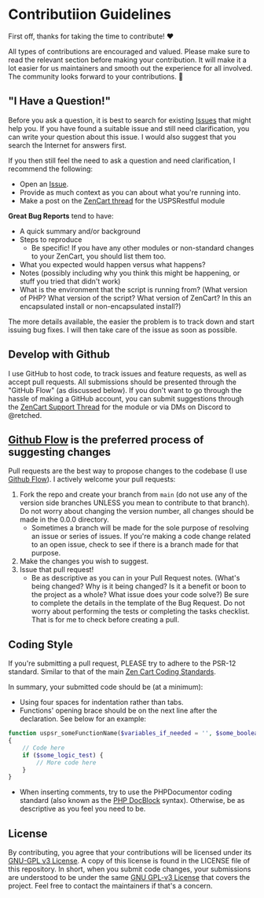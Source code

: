 # Contributiion Guidelines

First off, thanks for taking the time to contribute! ❤️

All types of contributions are encouraged and valued. Please make sure to read the relevant section before making your contribution. It will make it a lot easier for us maintainers and smooth out the experience for all involved. The community looks forward to your contributions. 🎉

## "I Have a Question!"

Before you ask a question, it is best to search for existing [Issues](https://github.com/retched/ZC-USPSRestful/issues) that might help you. If you have found a suitable issue and still need clarification, you can write your question about this issue. I would also suggest that you search the Internet for answers first.

If you then still feel the need to ask a question and need clarification, I recommend the following:

- Open an [Issue](https://github.com/retched/ZC-USPSRestful/issues/new).
- Provide as much context as you can about what you're running into.
- Make a post on the [ZenCart thread](https://www.zen-cart.com/showthread.php/230512-USPS-Shipping-(RESTful)-(USPSr)) for the USPSRestful module

**Great Bug Reports** tend to have:

- A quick summary and/or background
- Steps to reproduce
  - Be specific! If you have any other modules or non-standard changes to your ZenCart, you should list them too.
- What you expected would happen versus what happens?
- Notes (possibly including why you think this might be happening, or stuff you tried that didn't work)
- What is the environment that the script is running from? (What version of PHP? What version of the script? What version of ZenCart? In this an encapsulated install or non-encapsulated install?)

The more details available, the easier the problem is to track down and start issuing bug fixes. I will then take care of the issue as soon as possible.

## Develop with Github

I use GitHub to host code, to track issues and feature requests, as well as accept pull requests. All submissions should be presented through the "GitHub Flow" (as discussed below). If you don't want to go through the hassle of making a GitHub account, you can submit suggestions through the [ZenCart Support Thread](https://www.zen-cart.com/showthread.php?230512-USPS-Shipping-(RESTful)-(USPSr)) for the module or via DMs on Discord to @retched.

## [Github Flow](https://docs.github.com/en/get-started/using-github/github-flow) is the preferred process of suggesting changes

Pull requests are the best way to propose changes to the codebase (I use [Github Flow](https://docs.github.com/en/get-started/using-github/github-flow)). I actively welcome your pull requests:

1. Fork the repo and create your branch from `main` (do not use any of the version side branches UNLESS you mean to contribute to that branch). Do not worry about changing the version number, all changes should be made in the 0.0.0 directory.
   - Sometimes a branch will be made for the sole purpose of resolving an issue or series of issues. If you're making a code change related to an open issue, check to see if there is a branch made for that purpose.
2. Make the changes you wish to suggest.
3. Issue that pull request!
   - Be as descriptive as you can in your Pull Request notes. (What's being changed? Why is it being changed? Is it a benefit or boon to the project as a whole? What issue does your code solve?) Be sure to complete the details in the template of the Bug Request. Do not worry about performing the tests or completing the tasks checklist. That is for me to check before creating a pull.

## Coding Style

If you're submitting a pull request, PLEASE try to adhere to the PSR-12 standard. Similar to that of the main [Zen Cart Coding Standards](https://docs.zen-cart.com/dev/contributing/coding_standards/).

In summary, your submitted code should be (at a minimum):

- Using four spaces for indentation rather than tabs.
- Functions' opening brace should be on the next line after the declaration. See below for an example:

``` php
function uspsr_someFunctionName($variables_if_needed = '', $some_boolean = TRUE)
{
    // Code here
    if ($some_logic_test) {
        // More code here
    }
}
```

- When inserting comments, try to use the PHPDocumentor coding standard (also known as the [PHP DocBlock](https://docs.phpdoc.org/guide/getting-started/what-is-a-docblock.html) syntax). Otherwise, be as descriptive as you feel you need to be.

## License

By contributing, you agree that your contributions will be licensed under its [GNU-GPL v3 License](https://choosealicense.com/licenses/gpl-3.0/). A copy of this license is found in the LICENSE file of this repository. In short, when you submit code changes, your submissions are understood to be under the same [GNU GPL-v3 License](http://choosealicense.com/licenses/gpl-v3/) that covers the project. Feel free to contact the maintainers if that's a concern.
